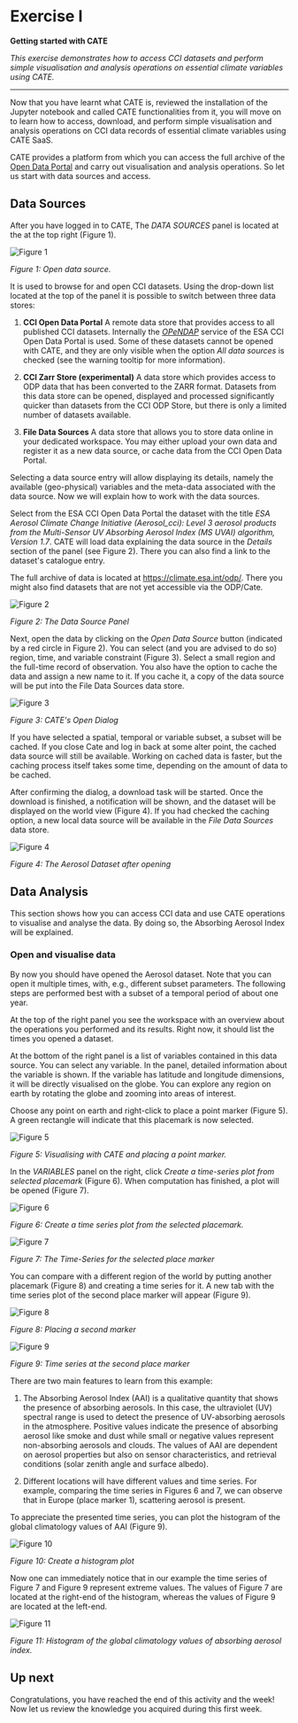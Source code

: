 # Exercise I

**Getting started with CATE**

*This exercise demonstrates how to access CCI datasets and perform
simple visualisation and analysis operations on essential climate
variables using CATE.*

---

Now that you have learnt what CATE is, reviewed the installation of the 
Jupyter notebook and called CATE functionalities from it, you will move on 
to learn how to access, download, and perform simple visualisation and 
analysis operations on CCI data records of essential climate variables 
using CATE SaaS.

CATE provides a platform from which you can access the full archive of 
the [Open Data Portal](https://climate.esa.int/en/odp/#/dashboard) 
and carry out visualisation and analysis operations. So let us start 
with data sources and access.

## Data Sources

After you have logged in to CATE, The *DATA SOURCES* panel is located at
the at the top right (Figure 1).

![Figure 1](https://raw.githubusercontent.com/CCI-Tools/cate-edu/main/MOOC/images_E123/media/image1.png#center)

*Figure 1: Open data source.*

It is used to browse for and open CCI datasets. Using the drop-down list
located at the top of the panel it is possible to switch between three
data stores:

1.  **CCI Open Data Portal** A remote data store that provides access to
    all published CCI datasets. Internally the
    [*OPeNDAP*](https://www.opendap.org/) service of the ESA CCI Open
    Data Portal is used. Some of these datasets cannot be opened with
    CATE, and they are only visible when the option *All data sources*
    is checked (see the warning tooltip for more information).

2.  **CCI Zarr Store (experimental)** A data store which provides access
    to ODP data that has been converted to the ZARR format. Datasets
    from this data store can be opened, displayed and processed
    significantly quicker than datasets from the CCI ODP Store, but
    there is only a limited number of datasets available.

3.  **File Data Sources** A data store that allows you to store data
    online in your dedicated workspace. You may either upload your own
    data and register it as a new data source, or cache data from the
    CCI Open Data Portal.

Selecting a data source entry will allow displaying its details, namely
the available (geo-physical) variables and the meta-data associated with
the data source. Now we will explain how to work with the data sources.

Select from the ESA CCI Open Data Portal the dataset with the title 
*ESA Aerosol Climate Change Initiative (Aerosol_cci): Level 3 aerosol 
products from the Multi-Sensor UV Absorbing Aerosol Index (MS UVAI) 
algorithm, Version 1.7*. CATE will load data explaining the data source 
in the *Details* section of the panel (see Figure 2). 
There you can also find a link to the dataset\'s catalogue entry. 

The full archive of data is located at <https://climate.esa.int/odp/>. 
There you might also find datasets that are not yet accessible via the ODP/Cate.

![Figure 2](https://raw.githubusercontent.com/CCI-Tools/cate-edu/main/MOOC/images_E123/media/image2.png#center)

*Figure 2: The Data Source Panel*

Next, open the data by clicking on the *Open Data Source* button
(indicated by a red circle in Figure 2). You can select (and you are
advised to do so) region, time, and variable constraint (Figure 3).
Select a small region and the full-time record of observation. You also
have the option to cache the data and assign a new name to it. If you
cache it, a copy of the data source will be put into the File Data
Sources data store.

![Figure 3](https://raw.githubusercontent.com/CCI-Tools/cate-edu/main/MOOC/images_E123/media/image3.png#center)

*Figure 3: CATE\'s Open Dialog*

If you have selected a spatial, temporal or variable subset, a subset
will be cached. If you close Cate and log in back at some alter point,
the cached data source will still be available. Working on cached data
is faster, but the caching process itself takes some time, depending on
the amount of data to be cached.

After confirming the dialog, a download task will be started. Once the
download is finished, a notification will be shown, and the dataset will
be displayed on the world view (Figure 4). If you had checked the
caching option, a new local data source will be available in the *File
Data Sources* data store.

![Figure 4](https://raw.githubusercontent.com/CCI-Tools/cate-edu/main/MOOC/images_E123/media/image4.png#center)

*Figure 4: The Aerosol Dataset after opening*

## Data Analysis

This section shows how you can access CCI data and use CATE operations
to visualise and analyse the data. By doing so, the Absorbing Aerosol
Index will be explained.

### Open and visualise data

By now you should have opened the Aerosol dataset. Note that you can
open it multiple times, with, e.g., different subset parameters. The
following steps are performed best with a subset of a temporal period of
about one year.

At the top of the right panel you see the workspace with an overview
about the operations you performed and its results. Right now, it should
list the times you opened a dataset.

At the bottom of the right panel is a list of variables contained in
this data source. You can select any variable. In the panel, detailed
information about the variable is shown. If the variable has latitude
and longitude dimensions, it will be directly visualised on the globe.
You can explore any region on earth by rotating the globe and zooming
into areas of interest.

Choose any point on earth and right-click to place a point marker
(Figure 5). A green rectangle will indicate that this placemark is now
selected.

![Figure 5](https://raw.githubusercontent.com/CCI-Tools/cate-edu/main/MOOC/images_E123/media/image5.png#center)

*Figure 5: Visualising with CATE and placing a point marker.*

In the *VARIABLES* panel on the right, click *Create a time-series plot
from selected placemark* (Figure 6). When computation has finished, a
plot will be opened (Figure 7).

![Figure 6](https://raw.githubusercontent.com/CCI-Tools/cate-edu/main/MOOC/images_E123/media/image6.png#center)

*Figure 6: Create a time series plot from the selected placemark.*

![Figure 7](https://raw.githubusercontent.com/CCI-Tools/cate-edu/main/MOOC/images_E123/media/image7.png#center)

*Figure 7: The Time-Series for the selected place marker*

You can compare with a different region of the world by putting another
placemark (Figure 8) and creating a time series for it. A new tab with
the time series plot of the second place marker will appear (Figure 9).

![Figure 8](https://raw.githubusercontent.com/CCI-Tools/cate-edu/main/MOOC/images_E123/media/image8.png#center)

*Figure 8: Placing a second marker*

![Figure 9](https://raw.githubusercontent.com/CCI-Tools/cate-edu/main/MOOC/images_E123/media/image9.png#center)

*Figure 9: Time series at the second place marker*

There are two main features to learn from this example:

1.  The Absorbing Aerosol Index (AAI) is a qualitative quantity that
    shows the presence of absorbing aerosols. In this case, the
    ultraviolet (UV) spectral range is used to detect the presence of
    UV-absorbing aerosols in the atmosphere. Positive values indicate
    the presence of absorbing aerosol like smoke and dust while small or
    negative values represent non-absorbing aerosols and clouds. The
    values of AAI are dependent on aerosol properties but also on sensor
    characteristics, and retrieval conditions (solar zenith angle and
    surface albedo).

2.  Different locations will have different values and time series. For
    example, comparing the time series in Figures 6 and 7, we can
    observe that in Europe (place marker 1), scattering aerosol is
    present.

To appreciate the presented time series, you can plot the histogram of
the global climatology values of AAI (Figure 9).

![Figure 10](https://raw.githubusercontent.com/CCI-Tools/cate-edu/main/MOOC/images_E123/media/image10.png#center)

*Figure 10: Create a histogram plot*

Now one can immediately notice that in our example the time series of
Figure 7 and Figure 9 represent extreme values. The values of Figure 7
are located at the right-end of the histogram, whereas the values of
Figure 9 are located at the left-end.

![Figure 11](https://raw.githubusercontent.com/CCI-Tools/cate-edu/main/MOOC/images_E123/media/image11.png#center)

*Figure 11: Histogram of the global climatology values 
of absorbing aerosol index.*

## Up next

Congratulations, you have reached the end of this activity and the week! 
Now let us review the knowledge you acquired during this first week.
